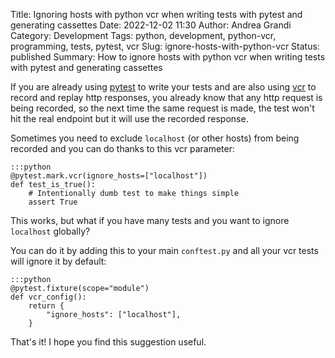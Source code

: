 Title: Ignoring hosts with python vcr when writing tests with pytest and generating cassettes
Date: 2022-12-02 11:30
Author: Andrea Grandi
Category: Development
Tags: python, development, python-vcr, programming, tests, pytest, vcr
Slug: ignore-hosts-with-python-vcr
Status: published
Summary: How to ignore hosts with python vcr when writing tests with pytest and generating cassettes 

If you are already using [pytest](https://pytest.org) to write your tests and are also using [vcr](https://vcrpy.readthedocs.io)
to record and replay http responses, you already know that any http request is being recorded, so the next time the same
request is made, the test won't hit the real endpoint but it will use the recorded response.

Sometimes you need to exclude `localhost` (or other hosts) from being recorded and you can do thanks to this vcr parameter:

    :::python
    @pytest.mark.vcr(ignore_hosts=["localhost"])
    def test_is_true():
        # Intentionally dumb test to make things simple
        assert True

This works, but what if you have many tests and you want to ignore `localhost` globally?

You can do it by adding this to your main `conftest.py` and all your vcr tests will ignore it by default:

    :::python
    @pytest.fixture(scope="module")
    def vcr_config():
        return {
            "ignore_hosts": ["localhost"],
        }

That's it! I hope you find this suggestion useful.
